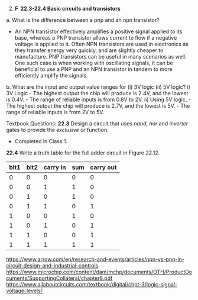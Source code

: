 2. **F  22.3-22.4 Basic circuits and transistors**

a. What is the difference between a pnp and an npn transistor?
- An NPN transistor effectively amplifies a positive signal applied to its base, whereas a PNP transistor allows current to flow if a negative voltage is applied to it. Often NPN transistors are used in electronics as they transfer energy very quickly, and are slightly cheaper to manufacture. PNP transistors can be useful in many scenarios as well. One such case is when working with oscillating signals, it can be beneficial to use a PNP and an NPN transistor in tandem to more efficiently amplify the signals.

b. What are the input and output value ranges for (i) 3V logic (ii) 5V logic?
	i) 3V Logic
		- The highest output the chip will produce is 2.4V, and the lowest is 0.4V.
		- The range of reliable inputs is from 0.8V to 2V.
	ii) Using 5V logic,
		- The highest output the chip will produce is 2.7V, and the lowest is 5V.
		- The range of reliable inputs is from 2V to 5V.

Textbook Questions:
**22.3** Design a circuit that uses _nand_, _nor_ and _inverter_ gates to provide the _exclusive or_ function.
* Completed in Class 1.

**22.4** Write a truth table for the full adder circuit in Figure 22.12.

|bit1|bit2|carry in|sum|carry out|
|---|---|---|---|---|
|0|0|0|0|0|
|0|0|1|1|0|
|0|1|0|1|0|
|0|1|1|0|1|
|1|0|0|1|0|
|1|0|1|0|1|
|1|1|0|0|1|
|1|1|1|1|1|

https://www.arrow.com/en/research-and-events/articles/npn-vs-pnp-in-circuit-design-and-industrial-controls
https://www.microchip.com/content/dam/mchp/documents/OTH/ProductDocuments/SupportingCollateral/chapter8.pdf
https://www.allaboutcircuits.com/textbook/digital/chpt-3/logic-signal-voltage-levels/